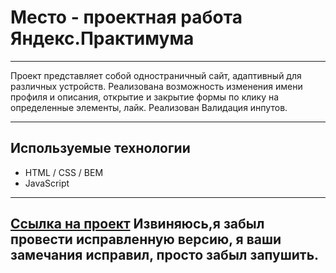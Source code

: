 # Место - проектная работа Яндекс.Практимума

---

Проект представляет собой одностраничный сайт, адаптивный для различных устройств. Реализована возможность изменения имени профиля и описания, открытие и закрытие формы по клику на определенные элементы, лайк. Реализован Валидация инпутов.

---

## Используемые технологии
* HTML / CSS / BEM
* JavaScript
---

[Ссылка на проект](https://edgar0995.github.io/mesto/)   Извиняюсь,я забыл провести исправленную версию, я ваши замечания исправил, просто забыл запушить.
---
